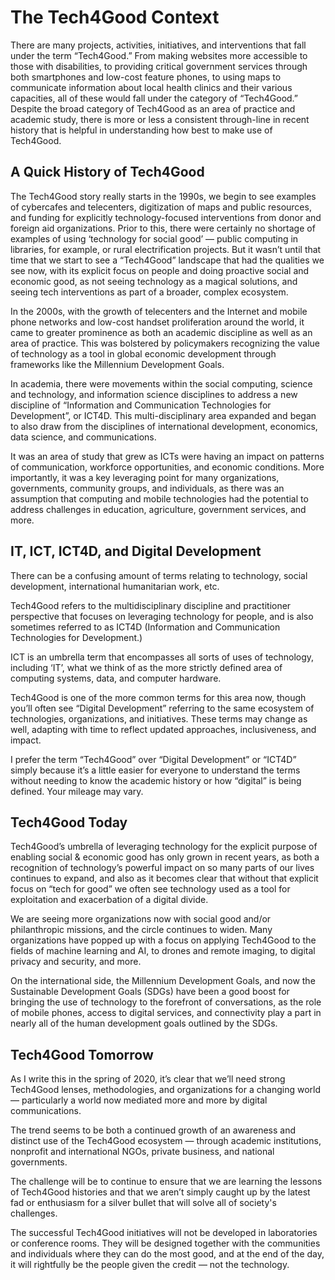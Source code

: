 # The Tech4Good Context

There are many projects, activities, initiatives, and interventions that fall under the term “Tech4Good.” From making websites more accessible to those with disabilities, to providing critical government services through both smartphones and low-cost feature phones, to using maps to communicate information about local health clinics and their various capacities, all of these would fall under the category of “Tech4Good.” Despite the broad category of Tech4Good as an area of practice and academic study, there is more or less a consistent through-line in recent history that is helpful in understanding how best to make use of Tech4Good.

## A Quick History of Tech4Good

The Tech4Good story really starts in the 1990s, we begin to see examples of cybercafes and telecenters, digitization of maps and public resources, and funding for explicitly technology-focused interventions from donor and foreign aid organizations. Prior to this, there were certainly no shortage of examples of using ‘technology for social good’ — public computing in libraries, for example, or rural electrification projects. But it wasn’t until that time that we start to see a “Tech4Good” landscape that had the qualities we see now, with its explicit focus on people and doing proactive social and economic good, as not seeing technology as a magical solutions, and seeing tech interventions as part of a broader, complex ecosystem.

In the 2000s, with the growth of telecenters and the Internet and mobile phone networks and low-cost handset proliferation around the world, it came to greater prominence as both an academic discipline as well as an area of practice. This was bolstered by policymakers recognizing the value of technology as a tool in global economic development through frameworks like the Millennium Development Goals.

In academia, there were movements within the social computing, science and technology, and information science disciplines to address a new discipline of “Information and Communication Technologies for Development”, or ICT4D. This multi-disciplinary area expanded and began to also draw from the disciplines of international development, economics, data science, and communications.

It was an area of study that grew as ICTs were having an impact on patterns of communication, workforce opportunities, and economic conditions. More importantly, it was a key leveraging point for many organizations, governments, community groups, and individuals, as there was an assumption that computing and mobile technologies had the potential to address challenges in education, agriculture, government services, and more.

## IT, ICT, ICT4D, and Digital Development

There can be a confusing amount of terms relating to technology, social development, international humanitarian work, etc.

Tech4Good refers to the multidisciplinary discipline and practitioner perspective that focuses on leveraging technology for people, and is also sometimes referred to as ICT4D (Information and Communication Technologies for Development.)

ICT is an umbrella term that encompasses all sorts of uses of technology, including ‘IT’, what we think of as the more strictly defined area of computing systems, data, and computer hardware.

Tech4Good is one of the more common terms for this area now, though you’ll often see “Digital Development” referring to the same ecosystem of technologies, organizations, and initiatives. These terms may change as well, adapting with time to reflect updated approaches, inclusiveness, and impact.

I prefer the term “Tech4Good” over “Digital Development” or “ICT4D” simply because it’s a little easier for everyone to understand the terms without needing to know the academic history or how “digital” is being defined. Your mileage may vary.

## Tech4Good Today

Tech4Good’s umbrella of leveraging technology for the explicit purpose of enabling social & economic good has only grown in recent years, as both a recognition of technology’s powerful impact on so many parts of our lives continues to expand, and also as it becomes clear that without that explicit focus on “tech for good” we often see technology used as a tool for exploitation and exacerbation of a digital divide.

We are seeing more organizations now with social good and/or philanthropic missions, and the circle continues to widen. Many organizations have popped up with a focus on applying Tech4Good to the fields of machine learning and AI, to drones and remote imaging, to digital privacy and security, and more.

On the international side, the Millennium Development Goals, and now the Sustainable Development Goals (SDGs) have been a good boost for bringing the use of technology to the forefront of conversations, as the role of mobile phones, access to digital services, and connectivity play a part in nearly all of the human development goals outlined by the SDGs.

## Tech4Good Tomorrow

As I write this in the spring of 2020, it’s clear that we’ll need strong Tech4Good lenses, methodologies, and organizations for a changing world — particularly a world now mediated more and more by digital communications.

The trend seems to be both a continued growth of an awareness and distinct use of the Tech4Good ecosystem — through academic institutions, nonprofit and international NGOs, private business, and national governments.

The challenge will be to continue to ensure that we are learning the lessons of Tech4Good histories and that we aren’t simply caught up by the latest fad or enthusiasm for a silver bullet that will solve all of society's challenges.

The successful Tech4Good initiatives will not be developed in laboratories or conference rooms. They will be designed together with the communities and individuals where they can do the most good, and at the end of the day, it will rightfully be the people given the credit — not the technology.
